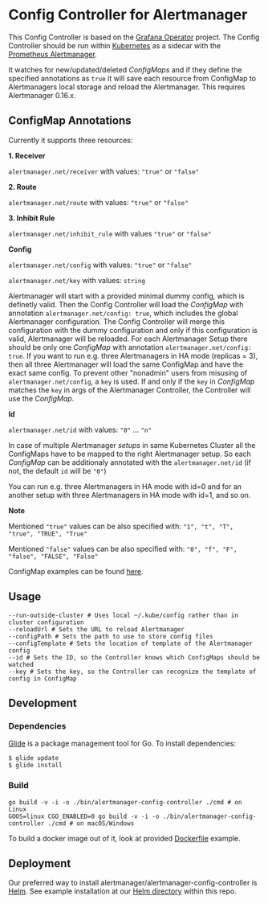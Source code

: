 # Config Controller for Alertmanager

This Config Controller is based on the [Grafana Operator](https://github.com/tsloughter/grafana-operator) project. The Config Controller should be run within [Kubernetes](https://github.com/kubernetes/kubernetes) as a sidecar with the [Prometheus Alertmanager](https://github.com/prometheus/alertmanager).

It watches for new/updated/deleted *ConfigMaps* and if they define the specified annotations as `true` it will save each resource from ConfigMap to Alertmanagers local storage and reload the Alertmanager. This requires Alertmanager 0.16.x.

## ConfigMap Annotations


Currently it supports three resources:

**1. Receiver**

`alertmanager.net/receiver` with values: `"true"` or `"false"`

**2. Route**

`alertmanager.net/route` with values: `"true"` or `"false"`

**3. Inhibit Rule**

`alertmanager.net/inhibit_rule` with values `"true"` or `"false"`

**Config**

`alertmanager.net/config` with values: `"true"` or `"false"`

`alertmanager.net/key` with values: `string`

Alertmanager will start with a provided minimal dummy config, which is definetly valid. Then the Config Controller will load the *ConfigMap* with annotation `alertmanager.net/config: true`, which includes the global Alertmanager configuration. The Config Controller will merge this configuration with the dummy configuration and only if this configuration is valid, Alertmanager will be reloaded. For each Alertmanager Setup there should be only one *ConfigMap* with annotation `alertmanager.net/config: true`. If you want to run e.g. three Alertmanagers in HA mode (replicas = 3), then all three Alertmanager will load the same ConfigMap and have the exact same config. To prevent other "nonadmin" users from misusing of `alertmanager.net/config`, a `key` is used. If and only if the `key` in *ConfigMap* matches the `key` in args of the Alertmanager Controller, the Controller will use the *ConfigMap*.

**Id**

`alertmanager.net/id` with values: `"0"` ... `"n"`

In case of multiple Alertmanager *setups* in same Kubernetes Cluster all the ConfigMaps have to be mapped to the right Alertmanager setup.
So each *ConfigMap* can be additionaly annotated with the `alertmanager.net/id` (if not, the default `id` will be `"0"`)

You can run e.g. three Alertmanagers in HA mode with id=0 and for an another setup with three Alertmanagers in HA mode with id=1, and so on.

**Note**

Mentioned `"true"` values can be also specified with: `"1", "t", "T", "true", "TRUE", "True"`

Mentioned `"false"` values can be also specified with: `"0", "f", "F", "false", "FALSE", "False"`

ConfigMap examples can be found [here](configmap-examples).

## Usage
```
--run-outside-cluster # Uses local ~/.kube/config rather than in cluster configuration
--reloadUrl # Sets the URL to reload Alertmanager
--configPath # Sets the path to use to store config files
--configTemplate # Sets the location of template of the Alertmanager config
--id # Sets the ID, so the Controller knows which ConfigMaps should be watched
--key # Sets the key, so the Controller can recognize the template of config in ConfigMap
```

## Development
### Dependencies
[Glide](https://glide.sh/) is a package management tool for Go. To install dependencies:
```console
$ glide update
$ glide install
```

### Build
```
go build -v -i -o ./bin/alertmanager-config-controller ./cmd # on Linux
GOOS=linux CGO_ENABLED=0 go build -v -i -o ./bin/alertmanager-config-controller ./cmd # on macOS/Windows
```
To build a docker image out of it, look at provided [Dockerfile](Dockerfile) example.


## Deployment
Our preferred way to install alertmanager/alertmanager-config-controller is [Helm](https://helm.sh/). See example installation at our [Helm directory](helm) within this repo.
